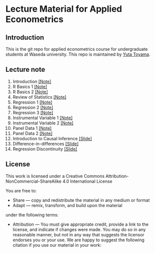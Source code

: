 # Lecture Material for Applied Econometrics

## Introduction
This is the git repo for applied econometrics course for undergraduate students at Waseda university. 
This repo is maintained by [Yuta Toyama](https://yutatoyama.github.io/). 

## Lecture note

1. Introduction [[Note]](01_Introduction/Introduction_doc.html)
2. R Basics 1 [[Note]](02_RIntro/02_programmingR.html)
3. R Basics 2 [[Note]](02_RIntro/03_data.html)
4. Review of Statistics [[Note]](03_Stat/Statistics.html)
5. Regression 1 [[Note]](04_Regression/Regression1.html)
6. Regression 2 [[Note]](04_Regression/Regression2.html)
7. Regression 3 [[Note]](04_Regression/Regression3.html)
8. Instrumental Variable 1 [[Note]](05_IV/IV1.html)
9. Instrumental Variable 2 [[Note]](05_IV/IV2.html)
10. Panel Data 1 [[Note]](06_Panel/Panel1.html)
11. Panel Data 2 [[Note]](06_Panel/Panel2.html)
12. Introduction to Causal Inference [[Slide]](07_ProgramEvaluation/Slide_Causal1_Intro.pdf)
13. Difference-in-differences [[Slide]](07_ProgramEvaluation/Slide_Causal2_DID.pdf)
14. Regression Discontinuity [[Slide]](07_ProgramEvaluation/Slide_Causal3_RD.pdf)


## License
This work is licensed under a Creative Commons Attribution-NonCommercial-ShareAlike 4.0 International License 

You are free to:

* Share — copy and redistribute the material in any medium or format
* Adapt — remix, transform, and build upon the material

under the following terms:

* Attribution — You must give appropriate credit, provide a link to the license, and indicate if changes were made. You may do so in any reasonable manner, but not in any way that suggests the licensor endorses you or your use. We are happy to suggest the following citation if you use our material in your work:



